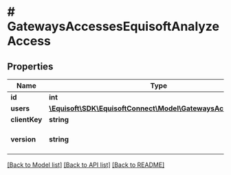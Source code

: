 # # GatewaysAccessesEquisoftAnalyzeAccess

## Properties

Name | Type | Description | Notes
------------ | ------------- | ------------- | -------------
**id** | **int** |  |
**users** | [**\Equisoft\SDK\EquisoftConnect\Model\GatewaysAccessesUser[]**](GatewaysAccessesUser.md) |  |
**clientKey** | **string** |  |
**version** | **string** |  | [default to 'NATIVE']

[[Back to Model list]](../../README.md#models) [[Back to API list]](../../README.md#endpoints) [[Back to README]](../../README.md)
